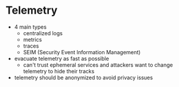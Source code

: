 # Telemetry

- 4 main types
  - centralized logs
  - metrics
  - traces
  - SEIM (Security Event Information Management)
- evacuate telemetry as fast as possible
  - can't trust ephemeral services and attackers want to change telemetry to hide their tracks
- telemetry should be anonymized to avoid privacy issues
